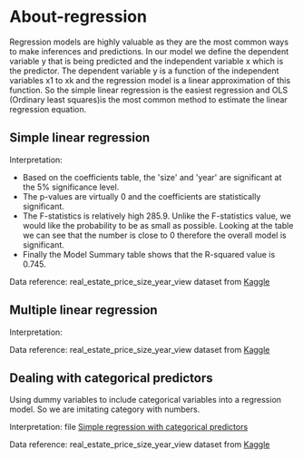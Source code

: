 # About-regression

Regression models are highly valuable as they are the most common ways to make inferences and predictions.
In our model we define the dependent variable y that is being predicted and the independent variable x which is the predictor.
The dependent variable y is a function of the independent variables x1 to xk and the regression model is a linear approximation of this function. 
So the simple linear regression is the easiest regression and OLS (Ordinary least squares)is the most common method to estimate the linear regression equation.

## Simple linear regression
Interpretation:
- Based on the coefficients  table, the 'size' and 'year' are significant at the 5% significance level. 
- The p-values are virtually 0 and the coefficients are statistically significant. 
- The F-statistics is relatively high 285.9. Unlike the F-statistics value, we would like the probability to be as small as possible. Looking at the table we can see that the number is close to 0 therefore the overall model is significant. 
- Finally the Model Summary table shows that the R-squared value is 0.745.

Data reference:
real_estate_price_size_year_view dataset from [Kaggle](https://www.kaggle.com/gauravduttakiit/real-estate-priceOnly=true)

## Multiple linear regression 
Interpretation:


Data reference:
real_estate_price_size_year_view dataset from [Kaggle](https://www.kaggle.com/gauravduttakiit/real-estate-priceOnly=true)

## Dealing with categorical predictors 
Using dummy variables to include categorical variables into a regression model. So we are imitating category with numbers.

Interpretation: 
file [Simple regression with categorical predictors](https://github.com/IwonaV/About-regression/blob/main/Simple%20regression%20with%20categorical%20predictors.ipynb)


Data reference:
real_estate_price_size_year_view dataset from [Kaggle](https://www.kaggle.com/gauravduttakiit/real-estate-priceOnly=true)
